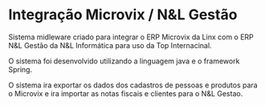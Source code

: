 # Integração Microvix / N&L Gestão

Sistema midleware criado para integrar o ERP Microvix da Linx com o ERP N&L Gestão da N&L Informática para uso da Top Internacinal.

O sistema foi desenvolvido utilizando a linguagem java e o framework Spring.

O sistema ira exportar os dados dos cadastros de pessoas e produtos para o Microvix e ira importar as notas fiscais e clientes para o N&L Gestao.